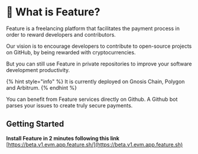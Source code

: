 # 🤖 What is Feature?

Feature is a freelancing platform that facilitates the payment process in order to reward developers and contributors.&#x20;

Our vision is to encourage developers to contribute to open-source projects on GitHub, by being rewarded with cryptocurrencies.&#x20;

But you can still use Feature in private repositories to improve your software development productivity.

{% hint style="info" %}
It is currently deployed on Gnosis Chain, Polygon and Arbitrum.
{% endhint %}

You can benefit from Feature services directly on Github. A Github bot parses your issues to create truly secure payments.

## Getting Started

**Install Feature in 2 minutes following this link** [https://beta.v1.evm.app.feature.sh/](https://beta.v1.evm.app.feature.sh)
